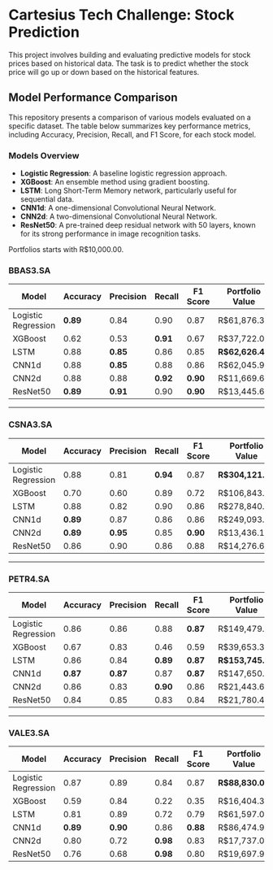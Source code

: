 # Cartesius Tech Challenge: Stock Prediction

This project involves building and evaluating predictive models for stock prices based on historical data. The task is to predict whether the stock price will go up or down based on the historical features.

## Model Performance Comparison

This repository presents a comparison of various models evaluated on a specific dataset. The table below summarizes key performance metrics, including Accuracy, Precision, Recall, and F1 Score, for each stock model.

### Models Overview

- **Logistic Regression**: A baseline logistic regression approach.
- **XGBoost**: An ensemble method using gradient boosting.
- **LSTM**: Long Short-Term Memory network, particularly useful for sequential data.
- **CNN1d**: A one-dimensional Convolutional Neural Network.
- **CNN2d**: A two-dimensional Convolutional Neural Network.
- **ResNet50**: A pre-trained deep residual network with 50 layers, known for its strong performance in image recognition tasks.

Portfolios starts with R$10,000.00.

### BBAS3.SA

| Model                | Accuracy | Precision | Recall  | F1 Score | Portfolio Value |
|----------------------|----------|-----------|---------|----------|-----------------|
| Logistic Regression  | **0.89** | 0.84      | 0.90    | 0.87     | R$61,876.30      |
| XGBoost              | 0.62     | 0.53      | **0.91**| 0.67     | R$37,722.00      |
| LSTM                 | 0.88     | **0.85**  | 0.86    | 0.85     | **R$62,626.40**  |
| CNN1d                | 0.88     | **0.85**  | 0.88    | 0.86     | R$62,045.90      |
| CNN2d                | 0.88     | 0.88      | **0.92**| **0.90** | R$11,669.61      |
| ResNet50             | **0.89** | **0.91**  | 0.90    | **0.90** | R$13,445.63      |

---

### CSNA3.SA

| Model                | Accuracy | Precision | Recall  | F1 Score | Portfolio Value |
|----------------------|----------|-----------|---------|----------|-----------------|
| Logistic Regression  | 0.88     | 0.81      | **0.94**| 0.87     | **R$304,121.20** |
| XGBoost              | 0.70     | 0.60      | 0.89    | 0.72     | R$106,843.43     |
| LSTM                 | 0.88     | 0.82      | 0.90    | 0.86     | R$278,840.65     |
| CNN1d                | **0.89** | 0.87      | 0.86    | 0.86     | R$249,093.74     |
| CNN2d                | **0.89** | **0.95**  | 0.85    | **0.90** | R$13,436.11      |
| ResNet50             | 0.86     | 0.90      | 0.86    | 0.88     | R$14,276.67      |

---

### PETR4.SA

| Model                | Accuracy | Precision | Recall  | F1 Score | Portfolio Value |
|----------------------|----------|-----------|---------|----------|-----------------|
| Logistic Regression  | 0.86     | 0.86      | 0.88    | **0.87** | R$149,479.20     |
| XGBoost              | 0.67     | 0.83      | 0.46    | 0.59     | R$39,653.37      |
| LSTM                 | 0.86     | 0.84      | **0.89**| **0.87** | **R$153,745.39** |
| CNN1d                | **0.87** | **0.87**  | 0.87    | **0.87** | R$147,650.60     |
| CNN2d                | 0.86     | 0.83      | **0.90**| 0.86     | R$21,443.63      |
| ResNet50             | 0.84     | 0.85      | 0.83    | 0.84     | R$21,780.42      |

---

### VALE3.SA

| Model                | Accuracy | Precision | Recall  | F1 Score | Portfolio Value |
|----------------------|----------|-----------|---------|----------|-----------------|
| Logistic Regression  | 0.87     | 0.89      | 0.84    | 0.87     | **R$88,830.09**  |
| XGBoost              | 0.59     | 0.84      | 0.22    | 0.35     | R$16,404.33      |
| LSTM                 | 0.81     | 0.89      | 0.72    | 0.79     | R$61,597.02      |
| CNN1d                | **0.89** | **0.90**  | 0.86    | **0.88** | R$86,474.91      |
| CNN2d                | 0.80     | 0.72      | **0.98**| 0.83     | R$17,737.00      |
| ResNet50             | 0.76     | 0.68      | **0.98**| 0.80     | R$19,697.92      |
